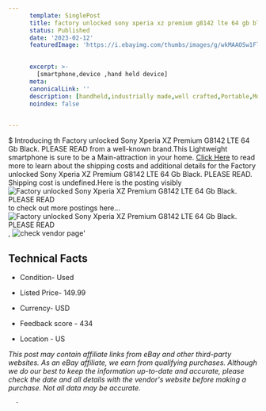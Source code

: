 ```yaml
---
      template: SinglePost
      title: factory unlocked sony xperia xz premium g8142 lte 64 gb black please read
      status: Published
      date: '2023-02-12'
      featuredImage: 'https://i.ebayimg.com/thumbs/images/g/wkMAAOSw1FljmjFQ/s-l225.jpg'
       

      excerpt: >-
        [smartphone,device ,hand held device]
      meta:
      canonicalLink: ''
      description: [handheld,industrially made,well crafted,Portable,Mobile,Compact,Convenient,Lightweight,Maneuverable,Man-portable,Miniature,Carriable,Hand-held,Light,Holdable,Transportable,Mobile device,Pocket-sized,On-the-go,Wireless,Cordless,Compact size,Convenient size, smartphone,device ,hand held device]
      noindex: false
      

---
```

$
      Introducing th Factory unlocked Sony Xperia XZ Premium G8142 LTE 64 Gb Black. PLEASE READ from a well-known brand.This Lightweight smartphone is sure to be a Main-attraction in your home. [Click Here](https://www.ebay.com/itm/304739089139?hash=item46f3dd7af3%3Ag%3AwkMAAOSw1FljmjFQ&mkevt=1&mkcid=1&mkrid=711-53200-19255-0&campid=%253CePNCampaignId%253E&customid=%253CreferenceId%253E&toolid=10049) to read more to learn about the shipping costs and additional details for the Factory unlocked Sony Xperia XZ Premium G8142 LTE 64 Gb Black. PLEASE READ. Shipping cost is undefined.Here is the posting visibly ![Factory unlocked Sony Xperia XZ Premium G8142 LTE 64 Gb Black. PLEASE READ](https://i.ebayimg.com/thumbs/images/g/wkMAAOSw1FljmjFQ/s-l225.jpg) to check out more postings here... ![Factory unlocked Sony Xperia XZ Premium G8142 LTE 64 Gb Black. PLEASE READ](https://i.ebayimg.com/images/g/wkMAAOSw1FljmjFQ/s-l1600.jpg), ![check vendor page](https://origin-galleryplus.ebayimg.com/ws/web/304739089139_2_0_1/225x225.jpg,https://origin-galleryplus.ebayimg.com/ws/web/304739089139_3_0_1/225x225.jpg,https://origin-galleryplus.ebayimg.com/ws/web/304739089139_4_0_1/225x225.jpg,https://origin-galleryplus.ebayimg.com/ws/web/304739089139_5_0_1/225x225.jpg,https://origin-galleryplus.ebayimg.com/ws/web/304739089139_6_0_1/225x225.jpg,https://origin-galleryplus.ebayimg.com/ws/web/304739089139_7_0_1/225x225.jpg,https://origin-galleryplus.ebayimg.com/ws/web/304739089139_8_0_1/225x225.jpg,https://origin-galleryplus.ebayimg.com/ws/web/304739089139_9_0_1/225x225.jpg,https://origin-galleryplus.ebayimg.com/ws/web/304739089139_10_0_1/225x225.jpg,https://origin-galleryplus.ebayimg.com/ws/web/304739089139_11_0_1/225x225.jpg,https://origin-galleryplus.ebayimg.com/ws/web/304739089139_12_0_1/225x225.jpg,https://origin-galleryplus.ebayimg.com/ws/web/304739089139_13_0_1/225x225.jpg,https://origin-galleryplus.ebayimg.com/ws/web/304739089139_14_0_1/225x225.jpg,https://origin-galleryplus.ebayimg.com/ws/web/304739089139_15_0_1/225x225.jpg,https://origin-galleryplus.ebayimg.com/ws/web/304739089139_16_0_1/225x225.jpg,https://origin-galleryplus.ebayimg.com/ws/web/304739089139_17_0_1/225x225.jpg,https://origin-galleryplus.ebayimg.com/ws/web/304739089139_18_0_1/225x225.jpg,https://origin-galleryplus.ebayimg.com/ws/web/304739089139_19_0_1/225x225.jpg,https://origin-galleryplus.ebayimg.com/ws/web/304739089139_20_0_1/225x225.jpg,https://origin-galleryplus.ebayimg.com/ws/web/304739089139_21_0_1/225x225.jpg)'

      

 ## Technical Facts 



     
      

 - Condition- Used 


      

 - Listed Price- 149.99 


      

 - Currency- USD 


      

 - Feedback score - 434 


      

 - Location - US 


      
      

 *_This post may contain affiliate links from eBay and other third-party websites. As an eBay affiliate, we earn from qualifying purchases. Although we do our best to keep the information up-to-date and accurate, please check the date and all details with the vendor's website before making a purchase. Not all data may be accurate._*




      -
